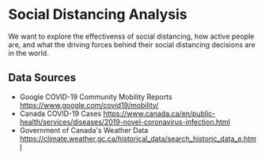 # Social Distancing Analysis
We want to explore the effectivenss of social distancing, how active people are, and what the driving forces behind their social distancing decisions are in the world.


## Data Sources

- Google COVID-19 Community Mobility Reports https://www.google.com/covid19/mobility/
- Canada COVID-19 Cases https://www.canada.ca/en/public-health/services/diseases/2019-novel-coronavirus-infection.html
- Government of Canada's Weather Data https://climate.weather.gc.ca/historical_data/search_historic_data_e.html
